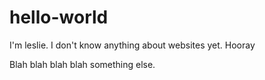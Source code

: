 # hello-world

I'm leslie. I don't know anything about websites yet. Hooray

Blah blah blah blah something else. 
